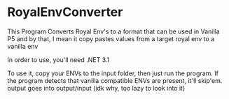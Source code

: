 # RoyalEnvConverter
This Program Converts Royal Env's to a format that can be used in Vanilla P5 and by that, I mean it copy pastes values from a target royal env to a vanilla env

In order to use, you'll need .NET 3.1

To use it, copy your ENVs to the input folder, then just run the program. If the program detects that vanilla compatible ENVs are present, it'll skip'em. output goes into output/input (idk why, too lazy to look into it)
